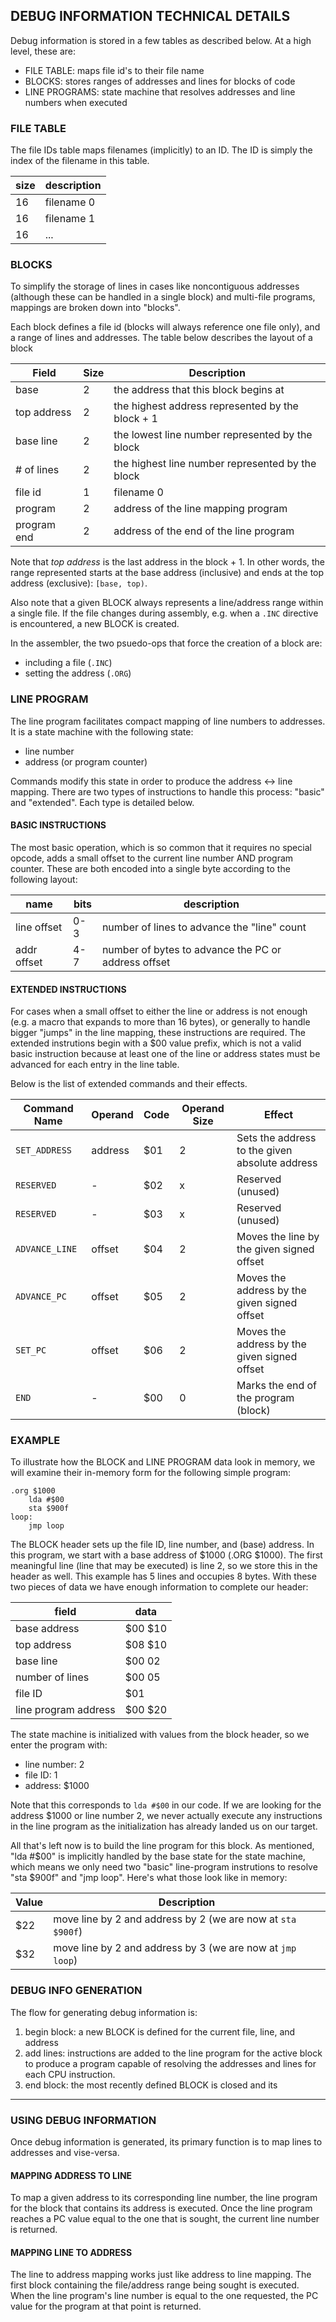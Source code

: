 ## DEBUG INFORMATION TECHNICAL DETAILS

Debug information is stored in a few tables as described below. At a high level, these are:
  - FILE TABLE: maps file id's to their file name
  - BLOCKS: stores ranges of addresses and lines for blocks of code
  - LINE PROGRAMS: state machine that resolves addresses and line numbers when executed

### FILE TABLE
The file IDs table maps filenames (implicitly) to an ID.  The ID is simply
the index of the filename in this table.

|  size    | description                     |
|----------|---------------------------------|
|   16     | filename 0                      |
|   16     | filename 1                      |
|   16     | ...                             |


### BLOCKS
To simplify the storage of lines in cases like noncontiguous addresses (although these can be handled in a single block) and
multi-file programs, mappings are broken down into "blocks".

Each block defines a file id (blocks will always reference one file only), and a range of lines and addresses.
The table below describes the layout of a block

|  Field       | Size  | Description                                     |
|--------------|-------|-------------------------------------------------|
| base         |  2    | the address that this block begins at           |
| top address  |  2    | the highest address represented by the block + 1|
| base line    |  2    | the lowest line number represented by the block |
| # of lines   |  2    | the highest line number represented by the block|
| file id      |  1    | filename 0                                      |
| program      |  2    | address of the line mapping program             |
| program end  |  2    | address of the end of the line program          |

Note that _top address_ is the last address in the block + 1.
In other words, the range represented starts at the base address (inclusive)
and ends at the top address (exclusive): `[base, top)`.

Also note that a given BLOCK always represents a line/address range within a single file.
If the file changes during assembly, e.g. when a `.INC` directive is encountered, a new
BLOCK is created.

In the assembler, the two psuedo-ops that force the creation of a block are:
  - including a file (`.INC`)
  - setting the address (`.ORG`)

### LINE PROGRAM
The line program facilitates compact mapping of line numbers to addresses.
It is a state machine with the following state:
 - line number
 - address (or program counter)

Commands modify this state in order to produce the address <-> line mapping.
There are two types of instructions to handle this process: "basic" and "extended".
Each type is detailed below.

#### BASIC INSTRUCTIONS

The most basic operation, which is so common that it requires no special opcode, adds a small
offset to the current line number AND program counter.  These are both encoded into a single
byte according to the following layout:

| name        | bits |  description
|-------------|------|------------------------------------------------------
| line offset | 0-3  | number of lines to advance the "line" count
| addr offset | 4-7  | number of bytes to advance the PC or address offset

#### EXTENDED INSTRUCTIONS

For cases when a small offset to either the line or address is not enough (e.g. a macro
that expands to more than 16 bytes), or generally to handle bigger "jumps" in the line mapping, these instructions are required.
The extended instrutions begin with a $00 value prefix, which is not a valid basic instruction
because at least one of the line or address states must be advanced for each entry in the line table.

Below is the list of extended commands and their effects.

| Command Name  |  Operand  | Code | Operand Size| Effect                                            |
|---------------|-----------|------|-------------|---------------------------------------------------|
| `SET_ADDRESS` | address   |  $01 | 2           | Sets the address to the given absolute address    |
| `RESERVED`    |    -      |  $02 | x           | Reserved (unused)
| `RESERVED`    |    -      |  $03 | x           | Reserved (unused)
| `ADVANCE_LINE`| offset    |  $04 | 2           | Moves the line by the given signed offset         |
| `ADVANCE_PC`  | offset    |  $05 | 2           | Moves the address by the given signed offset      |
| `SET_PC`      | offset    |  $06 | 2           | Moves the address by the given signed offset      |
| `END`         |  -        |  $00 | 0           | Marks the end of the program (block)              |


### EXAMPLE

To illustrate how the BLOCK and LINE PROGRAM data look in memory, we will examine their
in-memory form for the following simple program:
```
.org $1000
    lda #$00
    sta $900f
loop:
    jmp loop
```

The BLOCK header sets up the file ID, line number, and (base) address.
In this program, we start with a base address of $1000 (.ORG $1000).  The first
meaningful line (line that may be executed) is line 2, so we store this in the header as well.
This example has 5 lines and occupies 8 bytes. With these two pieces of data we have enough information
to complete our header:

| field                 | data
|-----------------------|--------------
| base address          | $00 $10
| top address           | $08 $10
| base line             | $00 02
| number of lines       | $00 05
| file ID               | $01
| line program address  | $00 $20

The state machine is initialized with values from the block header, so we enter the program with:
  - line number: 2
  - file ID: 1
  - address: $1000

Note that this corresponds to `lda #$00` in our code.  If we are looking for the address $1000 or line
number 2, we never actually execute any instructions in the line program as the initialization has
already landed us on our target.

All that's left now is to build the line program for this block.  As mentioned, "lda #$00" is implicitly
handled by the base state for the state machine, which means we only need two "basic" line-program
instrutions to resolve "sta $900f" and "jmp loop".  Here's what those look like in memory:

| Value | Description                                                 |
|-------|-------------------------------------------------------------|
| $22   | move line by 2 and address by 2 (we are now at `sta $900f`) |
| $32   | move line by 2 and address by 3 (we are now at `jmp loop`)  |

### DEBUG INFO GENERATION

The flow for generating debug information is:
 1. begin block: a new BLOCK is defined for the current file, line, and address
 2. add lines: instructions are added to the line program for the active block to produce a program capable of resolving the addresses and lines for each CPU instruction.
 3. end block: the most recently defined BLOCK is closed and its

---

### USING DEBUG INFORMATION
Once debug information is generated, its primary function is to map lines to addresses and vise-versa.

#### MAPPING ADDRESS TO LINE

To map a given address to its corresponding line number, the line program for the block that contains
its address is executed.  Once the line program reaches a PC value equal to the one that is sought,
the current line number is returned.

#### MAPPING LINE TO ADDRESS

The line to address mapping works just like address to line mapping.  The first block containing the
file/address range being sought is executed.  When the line program's line number is equal to the one
requested, the PC value for the program at that point is returned.
